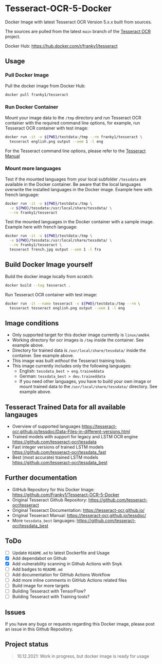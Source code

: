 # Tesseract-OCR-5-Docker

Docker Image with latest Tesseract OCR Version 5.x.x built from sources.

The sources are pulled from the latest `main` branch of the [Tesseract OCR](https://github.com/tesseract-ocr/tesseract) project.

Docker Hub: <https://hub.docker.com/r/franky1/tesseract>

## Usage

### Pull Docker Image

Pull the docker image from Docker Hub:

```bash
docker pull franky1/tesseract
```

### Run Docker Container

Mount your image data to the `/tmp` directory and run Tesseract OCR container with the required command line options, for example, run Tesseract OCR container with test image:

```bash
docker run -it -v ${PWD}/testdata:/tmp --rm franky1/tesseract \
  tesseract english.png output --oem 1 -l eng
```

For the Tesseract command line options, please refer to the [Tesseract Manual](https://tesseract-ocr.github.io/tessdoc/)

### Mount more languages

Test if the mounted languages from your local subfolder `/tessdata` are available in the Docker container.
Be aware that the local languages overwrite the installed languages in the Docker image. Example here with french language:

```bash
docker run -it -v ${PWD}/testdata:/tmp \
  -v ${PWD}/tessdata:/usr/local/share/tessdata/ \
  --rm franky1/tesseract
```

Test the mounted languages in the Docker container with a sample image. Example here with french language:

```bash
docker run -it -v ${PWD}/testdata:/tmp \
  -v ${PWD}/tessdata:/usr/local/share/tessdata/ \
  --rm franky1/tesseract \
  tesseract french.jpg output --oem 1 -l fra
```

## Build Docker Image yourself

Build the docker image locally from scratch:

```bash
docker build --tag tesseract .
```

Run Tesseract OCR container with test image:

```bash
docker run -it --name tesseract -v ${PWD}/testdata:/tmp --rm \
  tesseract tesseract english.png output --oem 1 -l eng
```

## Image conditions

- Only supported target for this docker image currently is `linux/amd64`.
- Working directory for ocr images is `/tmp` inside the container. See example above.
- Directory for trained data is `/usr/local/share/tessdata/` inside the container. See example above.
- This image was built _without_ the Tesseract training tools.
- This image currently includes only the following languages:
  - English: `tessdata_best > eng.traineddata`
  - German: `tessdata_best > deu.traineddata`
  - If you need other languages, you have to build your own image or mount trained data to the `/usr/local/share/tessdata/` directory. See example above.

## Tesseract Trained Data for all available langauges

- Overview of supported languages <https://tesseract-ocr.github.io/tessdoc/Data-Files-in-different-versions.html>
- Trained models with support for legacy and LSTM OCR engine <https://github.com/tesseract-ocr/tessdata>
- Fast integer versions of trained LSTM models <https://github.com/tesseract-ocr/tessdata_fast>
- Best (most accurate) trained LSTM models <https://github.com/tesseract-ocr/tessdata_best>

## Further documentation

- GitHub Repository for this Docker Image: <https://github.com/Franky1/Tesseract-OCR-5-Docker>
- Original Tesseract Github Repository: <https://github.com/tesseract-ocr/tesseract>
- Original Tesseract Documentation: <https://tesseract-ocr.github.io/>
- Original Tesseract Manual: <https://tesseract-ocr.github.io/tessdoc/>
- More `tessdata_best` languages: <https://github.com/tesseract-ocr/tessdata_best>

## ToDo

- [ ] Update `README.md` to latest Dockerfile and Usage
- [x] Add dependabot on Github
- [x] Add vulnerability scanning in Github Actions with Snyk
- [ ] Add badges to `README.md`
- [ ] Add documentation for GitHub Actions Workflow
- [ ] Add more inline comments in GitHub Actions related files
- [ ] Build image for more targets
- [ ] Building Tesseract with TensorFlow?
- [ ] Building Tesseract with Training tools?

## Issues

If you have any bugs or requests regarding this Docker image, please post an issue in this Github Repository.

## Project status

> 10.12.2021: Work in progress, but docker image is ready for usage
